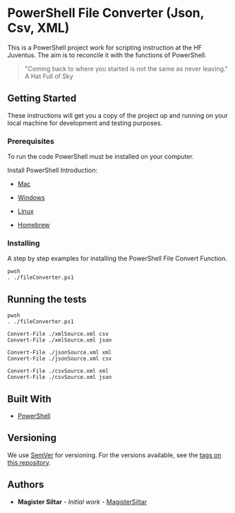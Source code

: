 # PowerShell File Converter (Json, Csv, XML)

This is a PowerShell project work for scripting instruction at the HF Juventus. The aim is to reconcile it with the functions of PowerShell.

> "Coming back to where you started is not the same as never leaving."
A Hat Full of Sky

## Getting Started

These instructions will get you a copy of the project up and running on your local machine for development and testing purposes.
### Prerequisites
To run the code PowerShell must be installed on your computer.

Install PowerShell Introduction:

* [Mac](https://docs.microsoft.com/en-us/powershell/scripting/setup/installing-powershell-core-on-macos?view=powershell-6)
* [Windows](https://docs.microsoft.com/en-us/powershell/scripting/setup/installing-powershell-core-on-windows?view=powershell-6)
* [Linux](https://docs.microsoft.com/en-us/powershell/scripting/setup/installing-powershell-core-on-linux?view=powershell-6)

* [Homebrew](https://brew.sh/index_de)

### Installing

A step by step examples for installing the PowerShell File Convert Function.

```
pwsh
. ./fileConverter.ps1
```

## Running the tests

```
pwsh
. ./fileConverter.ps1

Convert-File ./xmlSource.xml csv
Convert-File ./xmlSource.xml json

Convert-File ./jsonSource.xml xml
Convert-File ./jsonSource.xml csv

Convert-File ./csvSource.xml xml
Convert-File ./csvSource.xml json

```

## Built With

* [PowerShell](https://docs.microsoft.com/en-us/powershell/)

## Versioning

We use [SemVer](http://semver.org/) for versioning. For the versions available, see the [tags on this repository](https://github.com/your/project/tags). 

## Authors

* **Magister Siltar** - *Initial work* - [MagisterSiltar](https://github.com/MagisterSiltar)
